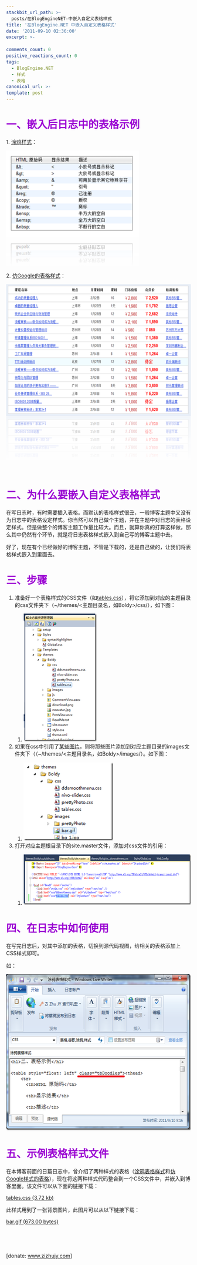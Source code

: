 ```yaml
---
stackbit_url_path: >-
  posts/在BlogEngineNET-中嵌入自定义表格样式
title: '在BlogEngine.NET 中嵌入自定义表格样式'
date: '2011-09-10 02:36:00'
excerpt: >-
  
comments_count: 0
positive_reactions_count: 0
tags: 
  - BlogEngine.NET
  - 样式
  - 表格
canonical_url: >-
template: post
---
```

<h1><span style="color: #9b00d3;">一、嵌入后日志中的表格示例</span></h1>
<p>1. <a href="http://www.zizhujy.com/blog/post/2011/09/10/%E6%B6%82%E9%B8%A6%E8%A1%A8%E6%A0%BC%E6%A0%B7%E5%BC%8F.aspx" target="_blank">涂鸦样式</a>：</p>
<p><a href="http://www.zizhujy.com/blog/post/2011/09/10/%E6%B6%82%E9%B8%A6%E8%A1%A8%E6%A0%BC%E6%A0%B7%E5%BC%8F.aspx" target="_blank"><img style="background-image: none; margin: 0px 10px 0px 0px; padding-left: 0px; padding-right: 0px; padding-top: 0px; border: 0px;" title="涂鸦表格样式" src="https://raw.githubusercontent.com/Jeff-Tian/blogengine.net/master/Source/BlogEngine/BlogEngine.NET/App_Data/files/image_thumb_82.png" alt="涂鸦表格样式" width="362" height="313" border="0" /></a></p>
<p>2. <a href="http://www.zizhujy.com/blog/post/2011/09/10/%E4%BB%BFGoogle%E6%A0%B7%E5%BC%8F%E7%9A%84%E8%A1%A8%E6%A0%BC.aspx" target="_blank">仿Google的表格样式</a>：</p>
<p><a href="http://www.zizhujy.com/blog/post/2011/09/10/%E4%BB%BFGoogle%E6%A0%B7%E5%BC%8F%E7%9A%84%E8%A1%A8%E6%A0%BC.aspx"><img style="background-image: none; margin: 0px 10px 0px 0px; padding-left: 0px; padding-right: 0px; display: inline; padding-top: 0px; border: 0px;" title="仿Google的表格样式" src="https://raw.githubusercontent.com/Jeff-Tian/blogengine.net/master/Source/BlogEngine/BlogEngine.NET/App_Data/files/image_83.png" alt="仿Google的表格样式" width="579" height="479" border="0" /></a></p>
<p>&nbsp;</p>
<h1><span style="color: #9b00d3;">二、为什么要嵌入自定义表格样式</span></h1>
<p>在写日志时，有时需要插入表格。而默认的表格样式很丑，一般博客主题中又没有为日志中的表格设定样式。你当然可以自己做个主题，并在主题中对日志的表格设定样式。但是做整个的博客主题工作量比较大。而且，就算你真的打算这样做，那么其中仍然有个环节，就是将日志表格样式嵌入到自己写的博客主题中去。</p>
<p>好了，现在有个已经做好的博客主题，不管是下载的，还是自己做的，让我们将表格样式嵌入到里面去。</p>
<h1><span style="color: #9b00d3;">三、步骤</span></h1>
<ol>
<li>准备好一个表格样式的CSS文件（如<a href="/blog/file.axd?file=2011%2f9%2ftables.css" target="_blank">tables.css</a>），将它添加到对应的主题目录的css文件夹下（~/themes/&lt;主题目录名，如Boldy&gt;/css/），如下图：</li>
<ol>
<li><a href="https://raw.githubusercontent.com/Jeff-Tian/blogengine.net/master/Source/BlogEngine/BlogEngine.NET/App_Data/files/image_84.png"><img style="background-image: none; margin: 0px 10px 0px 0px; padding-left: 0px; padding-right: 0px; display: inline; padding-top: 0px; border: 0px;" title="image" src="https://raw.githubusercontent.com/Jeff-Tian/blogengine.net/master/Source/BlogEngine/BlogEngine.NET/App_Data/files/image_thumb_83.png" alt="image" width="199" height="348" border="0" /></a></li>
</ol>
<li>如果在css中引用了<a href="/blog/file.axd?file=2011%2f9%2fbar.gif" target="_blank">某些图片</a>，则将那些图片添加到对应主题目录的images文件夹下（（~/themes/&lt;主题目录名，如Boldy&gt;/images/）。如下图：</li>
<ol>
<li><a href="https://raw.githubusercontent.com/Jeff-Tian/blogengine.net/master/Source/BlogEngine/BlogEngine.NET/App_Data/files/image_85.png"><img style="background-image: none; margin: 0px 10px 0px 0px; padding-left: 0px; padding-right: 0px; display: inline; padding-top: 0px; border: 0px;" title="image" src="https://raw.githubusercontent.com/Jeff-Tian/blogengine.net/master/Source/BlogEngine/BlogEngine.NET/App_Data/files/image_thumb_84.png" alt="image" width="244" height="213" border="0" /></a></li>
</ol>
<li>打开对应主题根目录下的site.master文件，添加对css文件的引用：</li>
<ol>
<li><a href="https://raw.githubusercontent.com/Jeff-Tian/blogengine.net/master/Source/BlogEngine/BlogEngine.NET/App_Data/files/image_86.png"><img style="background-image: none; margin: 0px 10px 0px 0px; padding-left: 0px; padding-right: 0px; display: inline; padding-top: 0px; border: 0px;" title="image" src="https://raw.githubusercontent.com/Jeff-Tian/blogengine.net/master/Source/BlogEngine/BlogEngine.NET/App_Data/files/image_thumb_85.png" alt="image" width="588" height="138" border="0" /></a></li>
</ol></ol>
<h1><span style="color: #9b00d3;">四、在日志中如何使用</span></h1>
<p>在写完日志后，对其中添加的表格，切换到源代码视图，给相关的表格添加上CSS样式即可。</p>
<p>如：</p>
<p><a href="https://raw.githubusercontent.com/Jeff-Tian/blogengine.net/master/Source/BlogEngine/BlogEngine.NET/App_Data/files/image_87.png"><img style="background-image: none; margin: 0px 10px 0px 0px; padding-left: 0px; padding-right: 0px; display: inline; padding-top: 0px; border: 0px;" title="image" src="https://raw.githubusercontent.com/Jeff-Tian/blogengine.net/master/Source/BlogEngine/BlogEngine.NET/App_Data/files/image_thumb_86.png" alt="image" width="562" height="425" border="0" /></a></p>
<h1><span style="color: #9b00d3;">五、示例表格样式文件</span></h1>
<p>在本博客前面的日篇日志中，曾介绍了两种样式的表格（<a href="http://www.zizhujy.com/blog/post/2011/09/10/%E6%B6%82%E9%B8%A6%E8%A1%A8%E6%A0%BC%E6%A0%B7%E5%BC%8F.aspx" target="_blank">涂鸦表格样式</a>和<a href="http://www.zizhujy.com/blog/post/2011/09/10/%E4%BB%BFGoogle%E6%A0%B7%E5%BC%8F%E7%9A%84%E8%A1%A8%E6%A0%BC.aspx" target="_blank">仿Google样式的表格</a>），现在将这两种样式代码整合到一个CSS文件中，并嵌入到博客里面。该文件可以从下面的链接下载：</p>
<p><a href="/blog/file.axd?file=2011%2f9%2ftables.css" target="_blank">tables.css (3.72 kb)</a></p>
<p>此样式用到了一张背景图片，此图片可以从以下链接下载：</p>
<p><a href="/blog/file.axd?file=2011%2f9%2fbar.gif" target="_blank">bar.gif (673.00 bytes)</a></p>
<p>&nbsp;</p>
<p>&nbsp;</p>
<p>[donate: <a href="http://www.zizhujy.com">www.zizhujy.com</a>]</p>
<p>&nbsp;</p>
<p>&nbsp;</p>